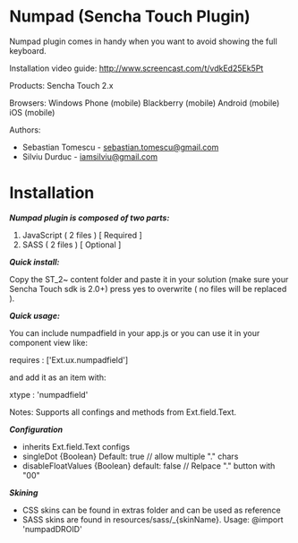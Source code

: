 Numpad (Sencha Touch Plugin)
======

Numpad plugin comes in handy when you want to avoid showing the full keyboard.

Installation video guide: http://www.screencast.com/t/vdkEd25Ek5Pt

Products: Sencha Touch 2.x

Browsers: Windows Phone (mobile) Blackberry (mobile) Android (mobile) iOS (mobile)

Authors: 
- Sebastian Tomescu - sebastian.tomescu@gmail.com
- Silviu Durduc - iamsilviu@gmail.com

Installation
======

 
***Numpad plugin is composed of two parts:***

 1. JavaScript ( 2 files ) [ Required ]
 2. SASS ( 2 files ) [ Optional ]


***Quick install:***
	
Copy the ST_2~ content folder and paste it in your solution 
(make sure your Sencha Touch sdk is 2.0+) 
press yes to overwrite ( no files will be replaced ).


***Quick usage:***

You can include numpadfield in your app.js 
or you can use it in your component view like: 

requires : ['Ext.ux.numpadfield'] 

and add it as an item with:

xtype : 'numpadfield'

Notes: 
Supports all confings and methods from Ext.field.Text.

***Configuration***

- inherits Ext.field.Text configs
- singleDot {Boolean} Default: true // allow multiple "." chars
- disableFloatValues {Boolean} default: false // Relpace "." button with "00"

***Skining***
- CSS skins can be found in extras folder and can be used as reference
- SASS skins are found in resources/sass/_{skinName}. Usage: @import 'numpadDROID'
  
